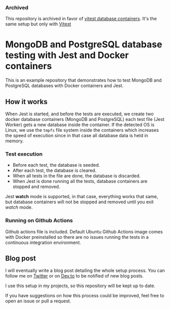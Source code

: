 ### Archived
This repository is archived in favor of [vitest database containers](https://github.com/ivandotv/vitest-database-containers). It's the same setup but only with [Vitest](https://vitest.dev/)

# MongoDB and PostgreSQL database testing with Jest and Docker containers

This is an example repository that demonstrates how to test MongoDB and PostgreSQL databases with Docker containers
and Jest.

## How it works

When Jest is started, and before the tests are executed, we create two docker database containers (MongoDB and PostgreSQL) each test file (Jest Worker) gets a new database inside the container.
If the detected OS is Linux, we use the `tmpfs` file system inside the containers which increases the speed of execution since in that case all database data is held in memory.

### Test execution

- Before each test, the database is seeded.
- After each test, the database is cleared.
- When all tests in the file are done, the database is discarded.
- When Jest is done running all the tests, database containers are stopped and removed.

Jest **watch** mode is supported, in that case, everything works that same, but database containers will not be stopped and removed until you exit _watch_ mode.

### Running on Github Actions

Github actions file is included. Default Ubuntu Github Actions image comes with Docker preinstalled so there are no issues running the tests in a continuous integration environment.

## Blog post

I will eventually write a blog post detailing the whole setup process. You can follow me on [Twitter](https://twitter.com/iki_xx) or on [Dev.to](https://dev.to/ivandotv)
to be notified of new blog posts.

I use this setup in my projects, so this repository will be kept up to date.

If you have suggestions on how this process could be improved, feel free to open an issue or pull a request.
